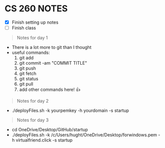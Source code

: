 # **CS 260 NOTES**

- [x] Finish setting up notes
- [ ] Finish class

> Notes for day 1
- There is a lot more to git than I thought
- useful commands:
    1. git add
    2. git commit -am "COMMIT TITLE"
    3. git push
    4. git fetch
    5. git status
    6. git pull
    7. add other commands here! :+1:
> Notes for day 2
- ./deployFiles.sh -k yourpemkey -h yourdomain -s startup
> Notes for day 3
- cd OneDrive/Desktop/GitHub/startup
- ./deployFiles.sh -k /c/Users/hught/OneDrive/Desktop/forwindows.pem -h virtualfriend.click -s startup